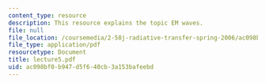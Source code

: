 ```yaml
---
content_type: resource
description: This resource explains the topic EM waves.
file: null
file_location: /coursemedia/2-58j-radiative-transfer-spring-2006/ac098bf0b947d5f640cb3a153bafeebd_lecture5.pdf
file_type: application/pdf
resourcetype: Document
title: lecture5.pdf
uid: ac098bf0-b947-d5f6-40cb-3a153bafeebd
---
```

